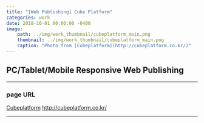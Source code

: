 ```yaml
---
title: "[Web Publishing] Cube Platform"
categories: work
date: 2018-10-01 00:00:00 -0400
image: 
    path: ../img/work_thumbnail/cubeplatform_main.png
    thumbnail: ../img/work_thumbnail/cubeplatform_main.png
    caption: "Photo from [Cubeplatform](http://cubeplatform.co.kr/)"
---
```

<style>
.entry-feature-image{max-width: 500px;}
</style>

## PC/Tablet/Mobile Responsive Web Publishing

---

### page URL
[Cubeplatform](http://cubeplatform.co.kr/)
http://cubeplatform.co.kr/

---

